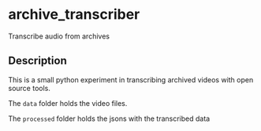 # archive_transcriber
Transcribe audio from archives

## Description
This is a small python experiment in transcribing archived videos with open source tools.

The ```data``` folder holds the video files.

The ```processed``` folder holds the jsons with the transcribed data
